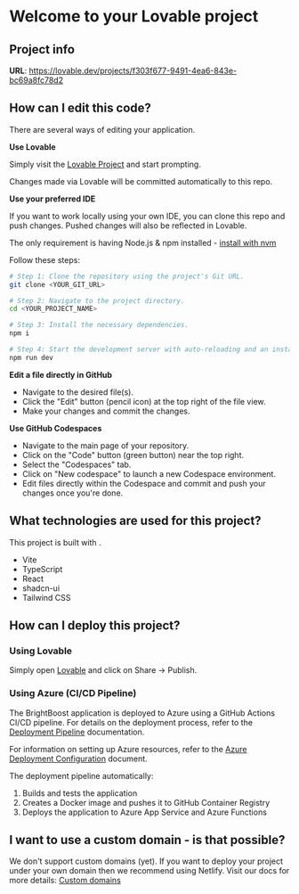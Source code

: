 # Welcome to your Lovable project

## Project info

**URL**: https://lovable.dev/projects/f303f677-9491-4ea6-843e-bc69a8fc78d2

## How can I edit this code?

There are several ways of editing your application.

**Use Lovable**

Simply visit the [Lovable Project](https://lovable.dev/projects/f303f677-9491-4ea6-843e-bc69a8fc78d2) and start prompting.

Changes made via Lovable will be committed automatically to this repo.

**Use your preferred IDE**

If you want to work locally using your own IDE, you can clone this repo and push changes. Pushed changes will also be reflected in Lovable.

The only requirement is having Node.js & npm installed - [install with nvm](https://github.com/nvm-sh/nvm#installing-and-updating)

Follow these steps:

```sh
# Step 1: Clone the repository using the project's Git URL.
git clone <YOUR_GIT_URL>

# Step 2: Navigate to the project directory.
cd <YOUR_PROJECT_NAME>

# Step 3: Install the necessary dependencies.
npm i

# Step 4: Start the development server with auto-reloading and an instant preview.
npm run dev
```

**Edit a file directly in GitHub**

- Navigate to the desired file(s).
- Click the "Edit" button (pencil icon) at the top right of the file view.
- Make your changes and commit the changes.

**Use GitHub Codespaces**

- Navigate to the main page of your repository.
- Click on the "Code" button (green button) near the top right.
- Select the "Codespaces" tab.
- Click on "New codespace" to launch a new Codespace environment.
- Edit files directly within the Codespace and commit and push your changes once you're done.

## What technologies are used for this project?

This project is built with .

- Vite
- TypeScript
- React
- shadcn-ui
- Tailwind CSS

## How can I deploy this project?

### Using Lovable

Simply open [Lovable](https://lovable.dev/projects/f303f677-9491-4ea6-843e-bc69a8fc78d2) and click on Share -> Publish.

### Using Azure (CI/CD Pipeline)

The BrightBoost application is deployed to Azure using a GitHub Actions CI/CD pipeline. For details on the deployment process, refer to the [Deployment Pipeline](./docs/deployment/pipeline.md) documentation.

For information on setting up Azure resources, refer to the [Azure Deployment Configuration](./AZURE_DEPLOYMENT.md) document.

The deployment pipeline automatically:
1. Builds and tests the application
2. Creates a Docker image and pushes it to GitHub Container Registry
3. Deploys the application to Azure App Service and Azure Functions

## I want to use a custom domain - is that possible?

We don't support custom domains (yet). If you want to deploy your project under your own domain then we recommend using Netlify. Visit our docs for more details: [Custom domains](https://docs.lovable.dev/tips-tricks/custom-domain/)
